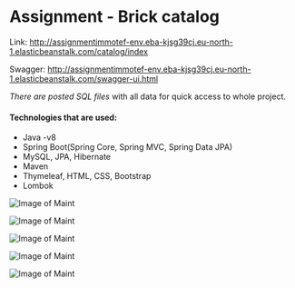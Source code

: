# Assignment - Brick catalog
Link: http://assignmentimmotef-env.eba-kjsg39cj.eu-north-1.elasticbeanstalk.com/catalog/index

Swagger: http://assignmentimmotef-env.eba-kjsg39cj.eu-north-1.elasticbeanstalk.com/swagger-ui.html

*There are posted SQL files* with all data for quick access to whole project.

#### **Technologies that are used**:
* Java -v8
* Spring Boot(Spring Core, Spring MVC, Spring Data JPA)
* MySQL, JPA, Hibernate
* Maven
* Thymeleaf, HTML, CSS, Bootstrap
* Lombok

![Image of Maint](https://github.com/Avgona/assignment/blob/main/images/index.png?raw=true)

![Image of Maint](https://github.com/Avgona/assignment/blob/main/images/exception.png?raw=true)

![Image of Maint](https://github.com/Avgona/assignment/blob/main/images/db1.png?raw=true)

![Image of Maint](https://github.com/Avgona/assignment/blob/main/images/db2.png?raw=true)

![Image of Maint](https://github.com/Avgona/assignment/blob/main/images/swagger.png?raw=true)
